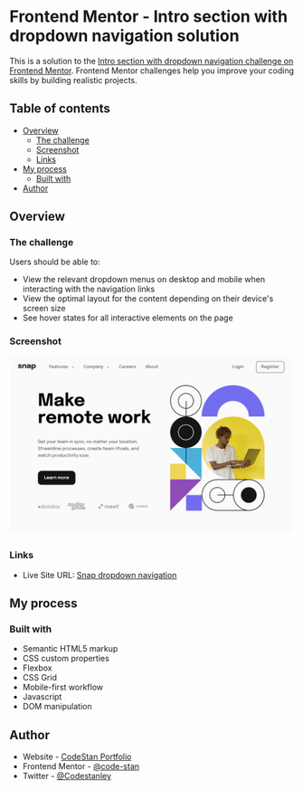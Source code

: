 # Frontend Mentor - Intro section with dropdown navigation solution

This is a solution to the [Intro section with dropdown navigation challenge on Frontend Mentor](https://www.frontendmentor.io/challenges/intro-section-with-dropdown-navigation-ryaPetHE5). Frontend Mentor challenges help you improve your coding skills by building realistic projects. 

## Table of contents

- [Overview](#overview)
  - [The challenge](#the-challenge)
  - [Screenshot](#screenshot)
  - [Links](#links)
- [My process](#my-process)
  - [Built with](#built-with)
- [Author](#author)

## Overview

### The challenge

Users should be able to:

- View the relevant dropdown menus on desktop and mobile when interacting with the navigation links
- View the optimal layout for the content depending on their device's screen size
- See hover states for all interactive elements on the page

### Screenshot

![Snap Preview](./design/snap-desktop-preview.png)


### Links

- Live Site URL: [Snap dropdown navigation](https://code-stan.github.io/snap-dropdown-navigation/)

## My process

### Built with

- Semantic HTML5 markup
- CSS custom properties
- Flexbox
- CSS Grid
- Mobile-first workflow
- Javascript
- DOM manipulation

## Author

- Website - [CodeStan Portfolio](https://www.codestan.netlify.app)
- Frontend Mentor - [@code-stan](https://www.frontendmentor.io/profile/code-stan)
- Twitter - [@Codestanley](https://www.twitter.com/codestanley)
